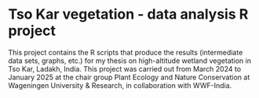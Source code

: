 # Tso Kar vegetation - data analysis R project
This project contains the R scripts that produce the results (intermediate data sets, graphs, etc.) for my thesis on high-altitude wetland vegetation in Tso Kar, Ladakh, India. This project was carried out from March 2024 to January 2025 at the chair group Plant Ecology and Nature Conservation at Wageningen University & Research, in collaboration with WWF-India.
